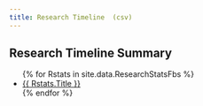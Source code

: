 ```yaml
---
title: Research Timeline  (csv)
---
```


<section id="timeline">
  <h1>Research Timeline Summary</h1>
<ul>
{% for Rstats in site.data.ResearchStatsFbs %}
  <li>
    <a href="https://github.com/{{ Rstats.github }}">
      {{ Rstats.Title }}
    </a>
  </li>
{% endfor %}
</ul>
</section>
